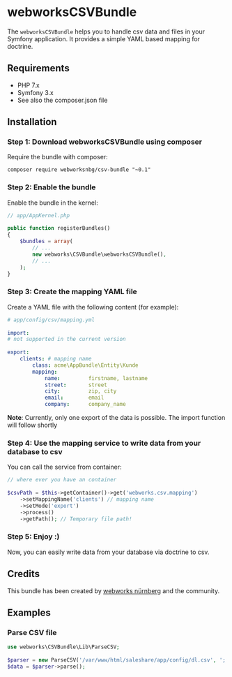 webworksCSVBundle
=============
The `webworksCSVBundle` helps you to handle csv data and files in your Symfony application. It provides a simple YAML based mapping for doctrine.

## Requirements

* PHP 7.x
* Symfony 3.x
* See also the composer.json file

## Installation

### Step 1: Download webworksCSVBundle using composer

Require the bundle with composer:

```
composer require webworksnbg/csv-bundle "~0.1"
```

### Step 2: Enable the bundle

Enable the bundle in the kernel:

``` php
// app/AppKernel.php
 
public function registerBundles()
{
    $bundles = array(
        // ...
        new webworks\CSVBundle\webworksCSVBundle(),
        // ...
    );
}
```

### Step 3: Create the mapping YAML file

Create a YAML file with the following content (for example):

``` yaml
# app/config/csv/mapping.yml
 
import:
# not supported in the current version
 
export:
    clients: # mapping name 
        class: acme\AppBundle\Entity\Kunde
        mapping:
            name:         firstname, lastname
            street:       street
            city:         zip, city
            email:        email
            company:      company_name
```

**Note**: Currently, only one export of the data is possible. The import function will follow shortly

### Step 4: Use the mapping service to write data from your database to csv

You can call the service from container:
 
``` php
// where ever you have an container
 
$csvPath = $this->getContainer()->get('webworks.csv.mapping')
    ->setMappingName('clients') // mapping name
    ->setMode('export')
    ->process()
    ->getPath(); // Temporary file path!
```

### Step 5: Enjoy :)

Now, you can easily write data from your database via doctrine to csv.

## Credits

This bundle has been created by [webworks nürnberg](http://webworks-nuernberg.de) and the community.

## Examples

### Parse CSV file
``` php
use webworks\CSVBundle\Lib\ParseCSV;
 
$parser = new ParseCSV('/var/www/html/saleshare/app/config/dl.csv', ';', '"');
$data = $parser->parse();
```
